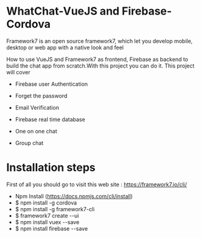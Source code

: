 # WhatChat-VueJS and Firebase-Cordova
 
Framework7 is an open source framework7, which let you develop mobile, desktop or web app with a native look and feel

How to use VueJS and Framework7 as frontend, Firebase as backend to build the chat app from scratch.With this project you can do it.
This project will cover 

* Firebase user Authentication

* Forget the password

* Email Verification

* Firebase real time database

* One on one chat

* Group chat

# Installation steps
 First of all you should go to visit this web site : https://framework7.io/cli/
 
 * Npm Install (https://docs.npmjs.com/cli/install)
 * $ npm install -g cordova
 * $ npm install -g framework7-cli
 * $ framework7 create --ui
 * $ npm install vuex --save
 * $ npm install firebase --save
